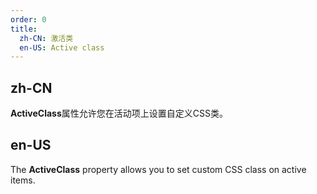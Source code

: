 ```yaml
---
order: 0
title:
  zh-CN: 激活类
  en-US: Active class
---
```


## zh-CN

**ActiveClass**属性允许您在活动项上设置自定义CSS类。

## en-US

The **ActiveClass** property allows you to set custom CSS class on active items.
